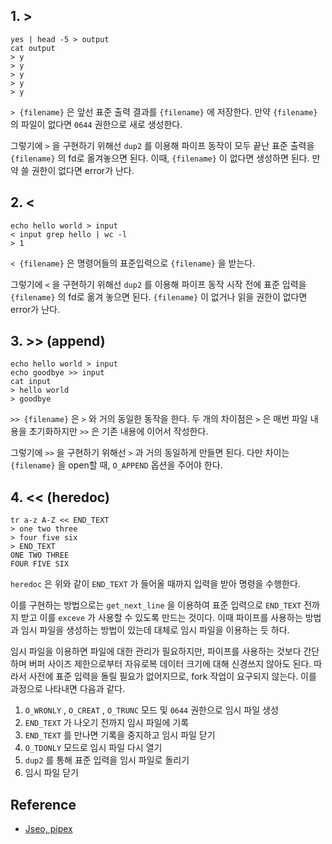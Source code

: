 ## 1. >

```shell
yes | head -5 > output
cat output
> y
> y
> y
> y
> y
```

`> {filename}` 은 앞선 표준 출력 결과를 `{filename}` 에 저장한다. 만약 `{filename}` 의 파일이 없다면 `0644` 권한으로 새로 생성한다.

그렇기에 `>` 을 구현하기 위해선 `dup2` 를 이용해 파이프 동작이 모두 끝난 표준 출력을 `{filename}` 의 fd로 옮겨놓으면 된다. 이때, `{filename}` 이 없다면 생성하면 된다. 만약 쓸 권한이 없다면 error가 난다.

## 2. <

```shell
echo hello world > input
< input grep hello | wc -l
> 1
```

`< {filename}` 은  명령어들의 표준입력으로 `{filename}` 을 받는다.

그렇기에 `<` 을 구현하기 위해선 `dup2` 를 이용해 파이프 동작 시작 전에 표준 입력을 `{filename}` 의 fd로 옮겨 놓으면 된다. `{filename}` 이 없거나 읽을 권한이 없다면 error가 난다.

## 3. >> (append)

```shell
echo hello world > input
echo goodbye >> input
cat input
> hello world
> goodbye
```

`>> {filename}` 은 `>` 와 거의 동일한 동작을 한다. 두 개의 차이점은 `>` 은 매번 파일 내용을 초기화하지만 `>>` 은 기존 내용에 이어서 작성한다.

그렇기에 `>>` 을 구현하기 위해선 `>` 과 거의 동일하게 만들면 된다. 다만 차이는 `{filename}` 을 open할 때, `O_APPEND` 옵션을 주어야 한다.

## 4. << (heredoc)

```shell
tr a-z A-Z << END_TEXT
> one two three
> four five six
> END_TEXT
ONE TWO THREE
FOUR FIVE SIX
```

`heredoc` 은 위와 같이 `END_TEXT` 가 들어올 때까지 입력을 받아 명령을 수행한다.

이를 구현하는 방법으로는 `get_next_line` 을 이용하여 표준 입력으로 `END_TEXT` 전까지 받고 이를 `exceve` 가 사용할 수 있도록 만드는 것이다. 이때 파이프를 사용하는 방법과 임시 파일을 생성하는 방법이 있는데 대체로 임시 파일을 이용하는 듯 하다.

임시 파일을 이용하면 파일에 대한 관리가 필요하지만, 파이프를 사용하는 것보다 간단하며 버퍼 사이즈 제한으로부터 자유로복 데이터 크기에 대해 신경쓰지 않아도 된다. 따라서 사전에 표준 입력을 돌릴 필요가 없어지므로, fork 작업이 요구되지 않는다. 이를 과정으로 나타내면 다음과 같다.

1. `O_WRONLY` , `O_CREAT` , `O_TRUNC` 모드 및 `0644` 권한으로 임시 파일 생성
2. `END_TEXT` 가 나오기 전까지 임시 파일에 기록
3. `END_TEXT` 를 만나면 기록을 중지하고 임시 파일 닫기
4. `O_TDONLY` 모드로 임시 파일 다시 열기
5. `dup2` 를 통해 표준 입력을 임시 파일로 돌리기
6. 임시 파일 닫기

## Reference

- [Jseo, pipex](https://bigpel66.oopy.io/library/42/inner-circle/8#04cb4ffae21b4cae88ce772e0063c0a9)

